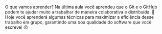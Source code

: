 O que vamos aprender?
Na última aula você aprendeu que o Git e o GitHub podem te ajudar muito a trabalhar de maneira colaborativa e distribuída. 🧩
Hoje você aprenderá algumas técnicas para maximizar a eficiência desse trabalho em grupo, garantindo uma boa qualidade do software que você escreve! 😮